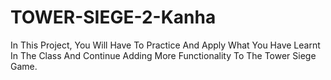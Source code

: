 # TOWER-SIEGE-2-Kanha
In This Project, You Will Have To Practice And Apply What You Have Learnt In The Class And Continue Adding More Functionality To The Tower Siege Game.
